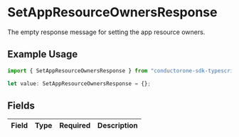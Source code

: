# SetAppResourceOwnersResponse

The empty response message for setting the app resource owners.

## Example Usage

```typescript
import { SetAppResourceOwnersResponse } from "conductorone-sdk-typescript/sdk/models/shared";

let value: SetAppResourceOwnersResponse = {};
```

## Fields

| Field       | Type        | Required    | Description |
| ----------- | ----------- | ----------- | ----------- |